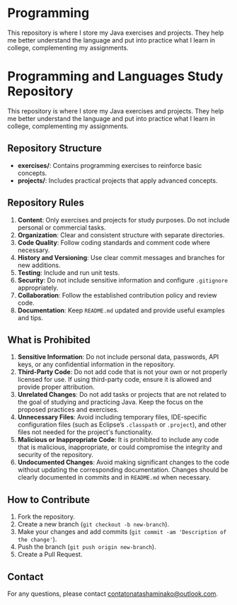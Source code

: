 # Programming

This repository is where I store my Java exercises and projects. They help me better understand the language and put into practice what I learn in college, complementing my assignments.

# Programming and Languages Study Repository

This repository is where I store my Java exercises and projects. They help me better understand the language and put into practice what I learn in college, complementing my assignments.

## Repository Structure

- **exercises/**: Contains programming exercises to reinforce basic concepts.
- **projects/**: Includes practical projects that apply advanced concepts.

## Repository Rules

1. **Content**: Only exercises and projects for study purposes. Do not include personal or commercial tasks.
2. **Organization**: Clear and consistent structure with separate directories.
3. **Code Quality**: Follow coding standards and comment code where necessary.
4. **History and Versioning**: Use clear commit messages and branches for new additions.
5. **Testing**: Include and run unit tests.
6. **Security**: Do not include sensitive information and configure `.gitignore` appropriately.
7. **Collaboration**: Follow the established contribution policy and review code.
8. **Documentation**: Keep `README.md` updated and provide useful examples and tips.

## What is Prohibited

1. **Sensitive Information**: Do not include personal data, passwords, API keys, or any confidential information in the repository.
2. **Third-Party Code**: Do not add code that is not your own or not properly licensed for use. If using third-party code, ensure it is allowed and provide proper attribution.
3. **Unrelated Changes**: Do not add tasks or projects that are not related to the goal of studying and practicing Java. Keep the focus on the proposed practices and exercises.
4. **Unnecessary Files**: Avoid including temporary files, IDE-specific configuration files (such as Eclipse’s `.classpath` or `.project`), and other files not needed for the project's functionality.
5. **Malicious or Inappropriate Code**: It is prohibited to include any code that is malicious, inappropriate, or could compromise the integrity and security of the repository.
6. **Undocumented Changes**: Avoid making significant changes to the code without updating the corresponding documentation. Changes should be clearly documented in commits and in `README.md` when necessary.

## How to Contribute

1. Fork the repository.
2. Create a new branch (`git checkout -b new-branch`).
3. Make your changes and add commits (`git commit -am 'Description of the change'`).
4. Push the branch (`git push origin new-branch`).
5. Create a Pull Request.

## Contact

For any questions, please contact [contatonatashaminako@outlook.com](mailto:contatonatashaminako@outlook.com).

